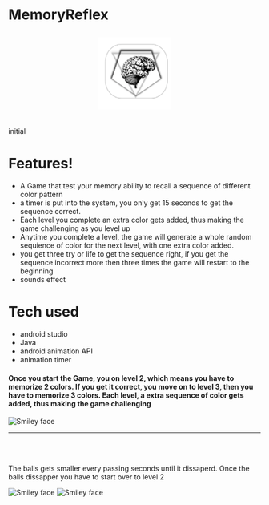 # MemoryReflex                       <p align="center">![alt text](https://github.com/DannyArrow/MemoryReflex/blob/master/app/src/main/res/drawable-v24/ic_launcher.png)
  </p>
initial

# Features! 
<ul>
  <li>A Game that test your memory ability to recall a sequence of different color pattern</li>
  <li> a timer is put into the system, you only get 15 seconds to get the sequence correct. 
  <li>Each level you complete an extra color gets added, thus making the game challenging as you level up</li>
  <li>Anytime you complete a level, the game will generate a whole random sequience of color for the next level, with one extra color added.</li>
  <li> you get three try or life to get the sequence right, if you get the sequence incorrect more then three times the game will restart to the beginning
  <li> sounds effect </>
  </ul>
  
  
  # Tech used
  <ul>
     <li> android studio</li>
     <li> Java </li>
     <li> android animation API </li>
     <li> animation timer </li>
     </ul>
     
     
   <h4> Once you start the Game, you on level 2, which means you have to memorize 2 colors. If you get it correct, you move on to level 3, then you have to memorize 3 colors. Each level, a extra sequence of color gets added, thus making the game challenging</h4>
   <img src="https://doc-0g-5s-docs.googleusercontent.com/docs/securesc/ha0ro937gcuc7l7deffksulhg5h7mbp1/k0r2n6b83pcgvmk173npq5tmjv0n7skh/1543500000000/00936450897465557692/*/1_aCQT3Mxby2gMCgzbwT6fF6UZWtA9jsH" alt="Smiley face" height="350" width="650">
     <hr>
  </br>
  </br>
  

   <p> The balls gets smaller every passing seconds until it dissaperd. Once the balls dissapper you have to start over to level 2 </p>
    <img src="https://doc-0k-5s-docs.googleusercontent.com/docs/securesc/ha0ro937gcuc7l7deffksulhg5h7mbp1/d73ovavfribdkn7p0fo3gfrerevlvr1g/1543500000000/00936450897465557692/*/1_n-IJE-4py3HmluZRLjRDZkRFg9cRZsZ" alt="Smiley face" height="350" width="650">
   <img src="https://doc-0s-5s-docs.googleusercontent.com/docs/securesc/ha0ro937gcuc7l7deffksulhg5h7mbp1/r5apejst2i9mp08amkjc4kikoaomrsu9/1543507200000/00936450897465557692/*/1yiGqfjt_i4O1kY57h5b6bh1L4lZ-fD-1" alt="Smiley face" height="350" width="650">
   
  

     
     
     
     
     
     






